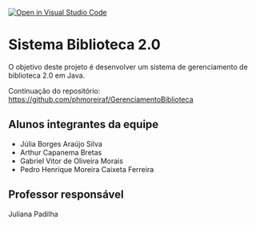 [![Open in Visual Studio Code](https://classroom.github.com/assets/open-in-vscode-718a45dd9cf7e7f842a935f5ebbe5719a5e09af4491e668f4dbf3b35d5cca122.svg)](https://classroom.github.com/online_ide?assignment_repo_id=12985885&assignment_repo_type=AssignmentRepo)
# Sistema Biblioteca 2.0

O objetivo deste projeto é desenvolver um sistema de gerenciamento de biblioteca 2.0 em Java. 

Continuação do repositório: https://github.com/phmoreiraf/GerenciamentoBiblioteca

## Alunos integrantes da equipe

* Júlia Borges Araújo Silva 
* Arthur Capanema Bretas 
* Gabriel Vitor de Oliveira Morais
* Pedro Henrique Moreira Caixeta Ferreira

## Professor responsável

Juliana Padilha

